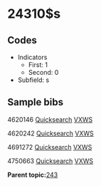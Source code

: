 # 24310$s

## Codes

-   Indicators
    -   First: 1
    -   Second: 0
-   Subfield: s

## Sample bibs

4620146 [Quicksearch](https://search.library.yale.edu/catalog/4620146) [VXWS](http://prodorbis.library.yale.edu:7014/vxws/GetHoldingsService?bibId=4620146)

4620242 [Quicksearch](https://search.library.yale.edu/catalog/4620242) [VXWS](http://prodorbis.library.yale.edu:7014/vxws/GetHoldingsService?bibId=4620242)

4691272 [Quicksearch](https://search.library.yale.edu/catalog/4691272) [VXWS](http://prodorbis.library.yale.edu:7014/vxws/GetHoldingsService?bibId=4691272)

4750663 [Quicksearch](https://search.library.yale.edu/catalog/4750663) [VXWS](http://prodorbis.library.yale.edu:7014/vxws/GetHoldingsService?bibId=4750663)

**Parent topic:**[243](../../tags/243/243.md)

